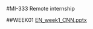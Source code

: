 #MI-333 Remote internship

##WEEK01
[EN_week1_CNN.pptx](https://github.com/HyunSongKwon/HyunSongKwon.github.io/files/4631090/EN_week1_CNN.pptx)

